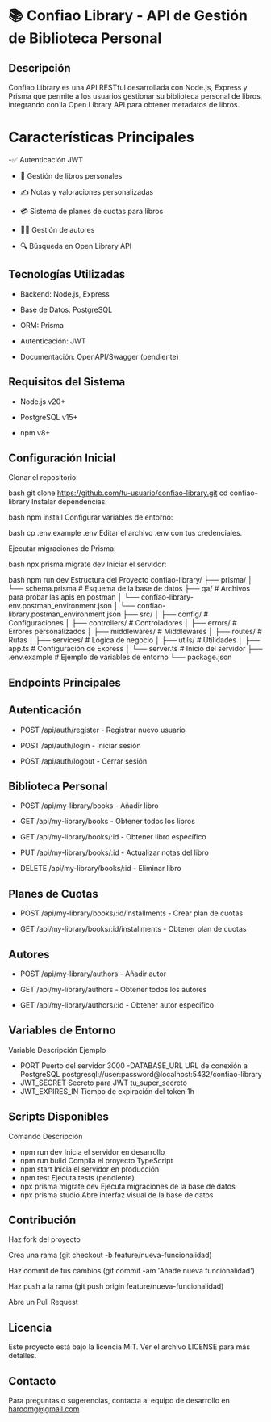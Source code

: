 # 📚 Confiao Library - API de Gestión de Biblioteca Personal

## Descripción

Confiao Library es una API RESTful desarrollada con Node.js, Express y Prisma que permite a los usuarios gestionar su biblioteca personal de libros, integrando con la Open Library API para obtener metadatos de libros.

# Características Principales

-✅ Autenticación JWT

- 📖 Gestión de libros personales

- ✍️ Notas y valoraciones personalizadas

- 💳 Sistema de planes de cuotas para libros

- 🧑‍💻 Gestión de autores

- 🔍 Búsqueda en Open Library API

## Tecnologías Utilizadas

- Backend: Node.js, Express

- Base de Datos: PostgreSQL

- ORM: Prisma

- Autenticación: JWT

- Documentación: OpenAPI/Swagger (pendiente)

## Requisitos del Sistema

- Node.js v20+

- PostgreSQL v15+

- npm v8+

## Configuración Inicial

Clonar el repositorio:

bash
git clone https://github.com/tu-usuario/confiao-library.git
cd confiao-library
Instalar dependencias:

bash
npm install
Configurar variables de entorno:

bash
cp .env.example .env
Editar el archivo .env con tus credenciales.

Ejecutar migraciones de Prisma:

bash
npx prisma migrate dev
Iniciar el servidor:

bash
npm run dev
Estructura del Proyecto
confiao-library/
├── prisma/
│ └── schema.prisma # Esquema de la base de datos
├── qa/ # Archivos para probar las apis en postman
│ └── confiao-library-env.postman_environment.json
│ └── confiao-library.postman_environment.json
├── src/
│ ├── config/ # Configuraciones
│ ├── controllers/ # Controladores
│ ├── errors/ # Errores personalizados
│ ├── middlewares/ # Middlewares
│ ├── routes/ # Rutas
│ ├── services/ # Lógica de negocio
│ ├── utils/ # Utilidades
│ ├── app.ts # Configuración de Express
│ └── server.ts # Inicio del servidor
├── .env.example # Ejemplo de variables de entorno
└── package.json

## Endpoints Principales

## Autenticación

- POST /api/auth/register - Registrar nuevo usuario

- POST /api/auth/login - Iniciar sesión

- POST /api/auth/logout - Cerrar sesión

## Biblioteca Personal

- POST /api/my-library/books - Añadir libro

- GET /api/my-library/books - Obtener todos los libros

- GET /api/my-library/books/:id - Obtener libro específico

- PUT /api/my-library/books/:id - Actualizar notas del libro

- DELETE /api/my-library/books/:id - Eliminar libro

## Planes de Cuotas

- POST /api/my-library/books/:id/installments - Crear plan de cuotas

- GET /api/my-library/books/:id/installments - Obtener plan de cuotas

## Autores

- POST /api/my-library/authors - Añadir autor

- GET /api/my-library/authors - Obtener todos los autores

- GET /api/my-library/authors/:id - Obtener autor específico

## Variables de Entorno

Variable Descripción Ejemplo

- PORT Puerto del servidor 3000
  -DATABASE_URL URL de conexión a PostgreSQL postgresql://user:password@localhost:5432/confiao-library
- JWT_SECRET Secreto para JWT tu_super_secreto
- JWT_EXPIRES_IN Tiempo de expiración del token 1h

## Scripts Disponibles

Comando Descripción

- npm run dev Inicia el servidor en desarrollo
- npm run build Compila el proyecto TypeScript
- npm start Inicia el servidor en producción
- npm test Ejecuta tests (pendiente)
- npx prisma migrate dev Ejecuta migraciones de la base de datos
- npx prisma studio Abre interfaz visual de la base de datos

## Contribución

Haz fork del proyecto

Crea una rama (git checkout -b feature/nueva-funcionalidad)

Haz commit de tus cambios (git commit -am 'Añade nueva funcionalidad')

Haz push a la rama (git push origin feature/nueva-funcionalidad)

Abre un Pull Request

## Licencia

Este proyecto está bajo la licencia MIT. Ver el archivo LICENSE para más detalles.

## Contacto

Para preguntas o sugerencias, contacta al equipo de desarrollo en haroomg@gmail.com
